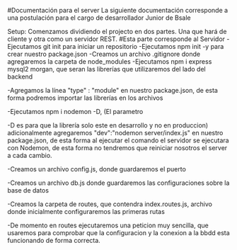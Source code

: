 #Documentación para el server
La siguiente documentación corresponde a una postulación para el cargo de desarrollador Junior de Bsale

Setup:
Comenzamos dividiendo el projecto en dos partes. Una que hará de cliente y otra como un servidor REST.
#Esta parte corresponde al Servidor
-Ejecutamos git init para iniciar un repositorio
-Ejecutamos npm init -y para crear nuestro package.json
-Creamos un archivo .gitignore donde agregaremos la carpeta de node_modules
-Ejecutamos npm i express mysql2 morgan, que seran las librerías que utilizaremos del lado del backend

-Agregamos la línea "type" : "module" en nuestro package.json, de esta forma podremos importar las librerías en los archivos

-Ejecutamos npm i nodemon -D, (El parametro 

-D es para que la librería solo este en desarrollo y no en produccion) adicionalmente agregaremos "dev":"nodemon server/index.js" en nuestro package.json, de esta forma al ejecutar el comando el servidor se ejecutara con Nodemon, de esta forma no tendremos que reiniciar nosotros el server a cada cambio.

-Creamos un archivo config.js, donde guardaremos el puerto

-Creamos un archivo db.js donde guardaremos las configuraciones sobre la base de datos

-Creamos la carpeta de routes, que contendra index.routes.js, archivo donde inicialmente configuraremos las primeras rutas

-De momento en routes ejecutaremos una peticion muy sencilla, que usaremos para comprobar que la configuracion y la conexion a la bbdd esta funcionando de forma correcta.
